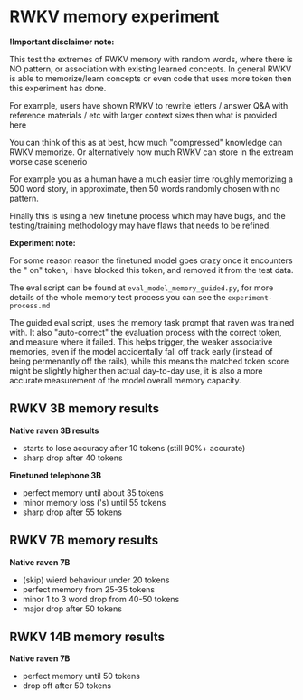 # RWKV memory experiment

**!Important disclaimer note:** 

This test the extremes of RWKV memory with random words, where there is NO pattern, or association with existing learned concepts. In general RWKV is able to memorize/learn concepts or even code that uses more token then this experiment has done. 

For example, users have shown RWKV to rewrite letters / answer Q&A with reference materials / etc with larger context sizes then what is provided here

You can think of this as at best, how much "compressed" knowledge can RWKV memorize. Or alternatively how much RWKV can store in the extream worse case scenerio

For example you as a human have a much easier time roughly memorizing a 500 word story, in approximate, then 50 words randomly chosen with no pattern.

Finally this is using a new finetune process which may have bugs, and the testing/training methodology may have flaws that needs to be refined.

**Experiment note:**

For some reason reason the finetuned model goes crazy once it encounters the " on" token, i have blocked this token, and removed it from the test data.

The eval script can be found at `eval_model_memory_guided.py`, for more details of the whole memory test process you can see the `experiment-process.md`

The guided eval script, uses the memory task prompt that raven was trained with. It also "auto-correct" the evaluation process with the correct token, and measure where it failed.
This helps trigger, the weaker associative memories, even if the model accidentally fall off track early (instead of being permenantly off the rails), while this means the matched token score might be slightly higher then actual day-to-day use, it is also a more accurate measurement of the model overall memory capacity.

## RWKV 3B memory results

**Native raven 3B results**
- starts to lose accuracy after 10 tokens (still 90%+ accurate)
- sharp drop after 40 tokens

**Finetuned telephone 3B**
- perfect memory until about 35 tokens
- minor memory loss ('s) until 55 tokens
- sharp drop after 55 tokens

## RWKV 7B memory results

**Native raven 7B**
- (skip) wierd behaviour under 20 tokens
- perfect memory from 25-35 tokens
- minor 1 to 3 word drop from 40-50 tokens
- major drop after 50 tokens

## RWKV 14B memory results

**Native raven 7B**
- perfect memory until 50 tokens
- drop off after 50 tokens
